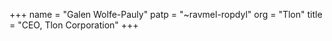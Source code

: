 +++
name = "Galen Wolfe-Pauly"
patp = "~ravmel-ropdyl"
org = "Tlon"
title = "CEO, Tlon Corporation"
+++